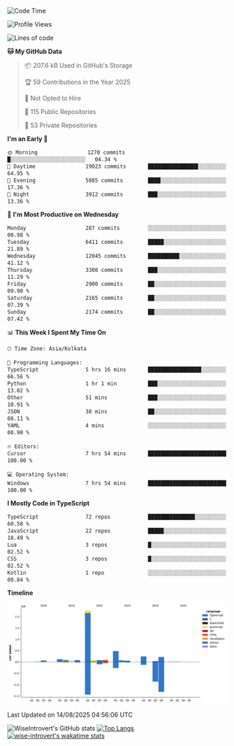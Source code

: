 <!--START_SECTION:waka-->
![Code Time](http://img.shields.io/badge/Code%20Time-2%2C438%20hrs%2031%20mins-blue)

![Profile Views](http://img.shields.io/badge/Profile%20Views-0-blue)

![Lines of code](https://img.shields.io/badge/From%20Hello%20World%20I%27ve%20Written-4.0%20million%20lines%20of%20code-blue)

**🐱 My GitHub Data** 

> 📦 207.6 kB Used in GitHub's Storage 
 > 
> 🏆 59 Contributions in the Year 2025
 > 
> 🚫 Not Opted to Hire
 > 
> 📜 115 Public Repositories 
 > 
> 🔑 53 Private Repositories 
 > 
**I'm an Early 🐤** 

```text
🌞 Morning                1270 commits        █░░░░░░░░░░░░░░░░░░░░░░░░   04.34 % 
🌆 Daytime                19023 commits       ████████████████░░░░░░░░░   64.95 % 
🌃 Evening                5085 commits        ████░░░░░░░░░░░░░░░░░░░░░   17.36 % 
🌙 Night                  3912 commits        ███░░░░░░░░░░░░░░░░░░░░░░   13.36 % 
```
📅 **I'm Most Productive on Wednesday** 

```text
Monday                   287 commits         ░░░░░░░░░░░░░░░░░░░░░░░░░   00.98 % 
Tuesday                  6411 commits        █████░░░░░░░░░░░░░░░░░░░░   21.89 % 
Wednesday                12045 commits       ██████████░░░░░░░░░░░░░░░   41.12 % 
Thursday                 3308 commits        ███░░░░░░░░░░░░░░░░░░░░░░   11.29 % 
Friday                   2900 commits        ██░░░░░░░░░░░░░░░░░░░░░░░   09.90 % 
Saturday                 2165 commits        ██░░░░░░░░░░░░░░░░░░░░░░░   07.39 % 
Sunday                   2174 commits        ██░░░░░░░░░░░░░░░░░░░░░░░   07.42 % 
```


📊 **This Week I Spent My Time On** 

```text
🕑︎ Time Zone: Asia/Kolkata

💬 Programming Languages: 
TypeScript               5 hrs 16 mins       █████████████████░░░░░░░░   66.56 % 
Python                   1 hr 1 min          ███░░░░░░░░░░░░░░░░░░░░░░   13.02 % 
Other                    51 mins             ███░░░░░░░░░░░░░░░░░░░░░░   10.91 % 
JSON                     38 mins             ██░░░░░░░░░░░░░░░░░░░░░░░   08.11 % 
YAML                     4 mins              ░░░░░░░░░░░░░░░░░░░░░░░░░   00.90 % 

🔥 Editors: 
Cursor                   7 hrs 54 mins       █████████████████████████   100.00 % 

💻 Operating System: 
Windows                  7 hrs 54 mins       █████████████████████████   100.00 % 
```

**I Mostly Code in TypeScript** 

```text
TypeScript               72 repos            ███████████████░░░░░░░░░░   60.50 % 
JavaScript               22 repos            █████░░░░░░░░░░░░░░░░░░░░   18.49 % 
Lua                      3 repos             █░░░░░░░░░░░░░░░░░░░░░░░░   02.52 % 
CSS                      3 repos             █░░░░░░░░░░░░░░░░░░░░░░░░   02.52 % 
Kotlin                   1 repo              ░░░░░░░░░░░░░░░░░░░░░░░░░   00.84 % 
```



**Timeline**

![Lines of Code chart](https://raw.githubusercontent.com/wise-introvert/wise-introvert/master/assets/bar_graph.png)


 Last Updated on 14/08/2025 04:56:06 UTC
<!--END_SECTION:waka-->

![WiseIntrovert's GitHub stats](https://github-readme-stats.vercel.app/api?username=wise-introvert&count_private=true&show_icons=true)
[![Top Langs](https://github-readme-stats.vercel.app/api/top-langs/?username=wise-introvert&langs_count=10)](https://github.com/anuraghazra/github-readme-stats)
[![wise-introvert's wakatime stats](https://github-readme-stats.vercel.app/api/wakatime?username=wiseintrovert)](https://github.com/anuraghazra/github-readme-stats)

